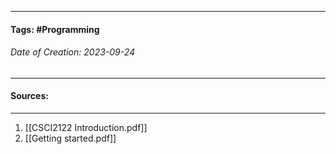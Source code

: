 __________________________________________________________________________
#### **Tags:** #Programming 
###### *Date of Creation: 2023-09-24*
__________________________________________________________________________

#### Sources:
__________________________________________________________________________
1. [[CSCI2122 Introduction.pdf]]
2. [[Getting started.pdf]]